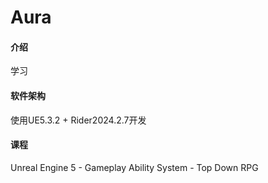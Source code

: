 # Aura

#### 介绍
学习

#### 软件架构
使用UE5.3.2 + Rider2024.2.7开发

#### 课程
Unreal Engine 5 - Gameplay Ability System - Top Down RPG